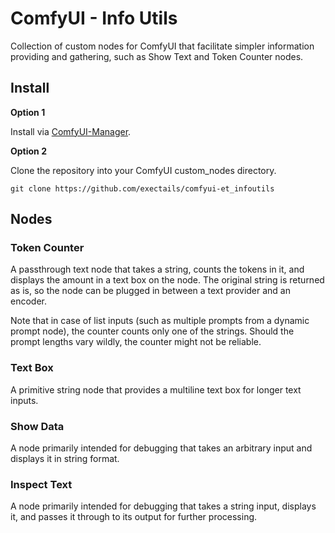 ComfyUI - Info Utils
=============================================================================

Collection of custom nodes for ComfyUI that facilitate simpler information
providing and gathering, such as Show Text and Token Counter nodes.

Install
-----------------------------------------------------------------------------

**Option 1**

Install via [ComfyUI-Manager][1].

**Option 2**

Clone the repository into your ComfyUI custom_nodes directory.
```text
git clone https://github.com/exectails/comfyui-et_infoutils
```

Nodes
-----------------------------------------------------------------------------

### Token Counter

A passthrough text node that takes a string, counts the tokens in it,
and displays the amount in a text box on the node. The original string
is returned as is, so the node can be plugged in between a text provider
and an encoder.

Note that in case of list inputs (such as multiple prompts from a dynamic
prompt node), the counter counts only one of the strings. Should the prompt
lengths vary wildly, the counter might not be reliable.

### Text Box

A primitive string node that provides a multiline text box for longer
text inputs.

### Show Data

A node primarily intended for debugging that takes an arbitrary input
and displays it in string format.

### Inspect Text

A node primarily intended for debugging that takes a string input,
displays it, and passes it through to its output for further processing.


[1]: https://github.com/ltdrdata/ComfyUI-Manager
